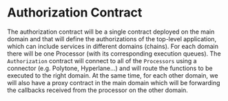 # Authorization Contract

The authorization contract will be a single contract deployed on the main domain and that will define the authorizations of the top-level application, which can include services in different domains (chains). For each domain there will be one Processor (with its corresponding execution queues). The `Authorization` contract will connect to all of the `Processors` using a connector (e.g. Polytone, Hyperlane…) and will route the functions to be executed to the right domain. At the same time, for each other domain, we will also have a proxy contract in the main domain which will be forwarding the callbacks received from the processor on the other domain.
